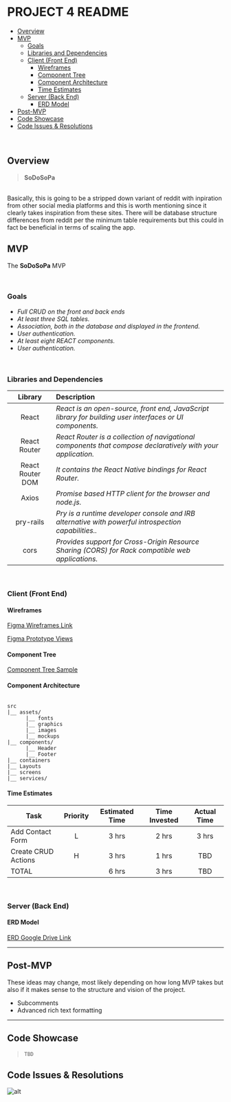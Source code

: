 # PROJECT 4 README <!-- omit in toc -->

- [Overview](#overview)
- [MVP](#mvp)
  - [Goals](#goals)
  - [Libraries and Dependencies](#libraries-and-dependencies)
  - [Client (Front End)](#client-front-end)
    - [Wireframes](#wireframes)
    - [Component Tree](#component-tree)
    - [Component Architecture](#component-architecture)
    - [Time Estimates](#time-estimates)
  - [Server (Back End)](#server-back-end)
    - [ERD Model](#erd-model)
- [Post-MVP](#post-mvp)
- [Code Showcase](#code-showcase)
- [Code Issues & Resolutions](#code-issues--resolutions)

<br>

## Overview

> **SoDoSoPa**
<br>
Basically, this is going to be a stripped down variant of reddit with inpiration from other social media platforms and this is worth mentioning since it clearly takes inspiration from these sites. There will be database structure differences from reddit per the minimum table requirements but this could in fact be beneficial in terms of scaling the app.

<br>

## MVP

The **SoDoSoPa** MVP


<br>

### Goals

- _Full CRUD on the front and back ends_
- _At least three SQL tables._
- _Association, both in the database and displayed in the frontend._
- _User authentication._
- _At least eight REACT components._
- _User authentication._

<br>

### Libraries and Dependencies

|     Library      | Description                                |
| :--------------: | :----------------------------------------- |
|      React       | _React is an open-source, front end, JavaScript library for building user interfaces or UI components._ |
|   React Router   | _React Router is a collection of navigational components that compose declaratively with your application._ |
|   React Router DOM   | _It contains the React Native bindings for React Router._ |
|      Axios       | _Promise based HTTP client for the browser and node.js._ |
|     pry-rails    | _Pry is a runtime developer console and IRB alternative with powerful introspection capabilities.._ |
|      cors        | _Provides support for Cross-Origin Resource Sharing (CORS) for Rack compatible web applications._ |

<br>

### Client (Front End)

#### Wireframes

[Figma Wireframes Link](https://www.figma.com/file/WXQdQaGeiOfLC06KyYtnqe/p4?node-id=0%3A1)

[Figma Prototype Views](https://www.figma.com/proto/WXQdQaGeiOfLC06KyYtnqe/p4?node-id=1%3A2&scaling=min-zoom&page-id=0%3A1)

#### Component Tree

[Component Tree Sample](https://gist.git.generalassemb.ly/davidtwhitlatch/414107e2560ae0bb65e233570f2fe056#file-component-tree-png)

#### Component Architecture

``` structure

src
|__ assets/
      |__ fonts
      |__ graphics
      |__ images
      |__ mockups
|__ components/
      |__ Header
      |__ Footer
|__ containers
|__ Layouts
|__ screens
|__ services/

```

#### Time Estimates

| Task                | Priority | Estimated Time | Time Invested | Actual Time |
| ------------------- | :------: | :------------: | :-----------: | :---------: |
| Add Contact Form    |    L     |     3 hrs      |     2 hrs     |    3 hrs    |
| Create CRUD Actions |    H     |     3 hrs      |     1 hrs     |     TBD     |
| TOTAL               |          |     6 hrs      |     3 hrs     |     TBD     |

<br>

### Server (Back End)

#### ERD Model

[ERD Google Drive Link](https://drive.google.com/file/d/1YnMGZbYWWmqFojCNEXPmzaG5_pPDXX7O/view?usp=sharing)
<br>

***

## Post-MVP
These ideas may change, most likely depending on how long MVP takes but also if it makes sense to the structure and vision of the project.
- Subcomments
- Advanced rich text formatting

***

## Code Showcase

> ```TBD```

## Code Issues & Resolutions

![alt](https://media.giphy.com/media/5x89XRx3sBZFC/giphy.gif)
